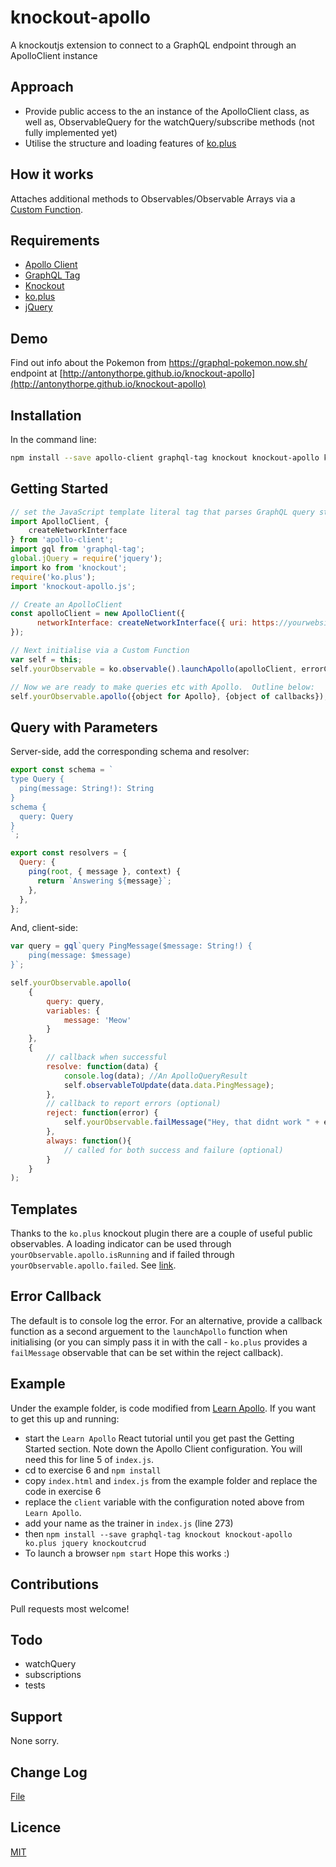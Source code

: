 # knockout-apollo
A knockoutjs extension to connect to a GraphQL endpoint through an ApolloClient instance

## Approach
* Provide public access to the an instance of the ApolloClient class, as well as, ObservableQuery for the watchQuery/subscribe methods (not fully implemented yet)
* Utilise the structure and loading features of [ko.plus](http://stevegreatrex.github.io/ko.plus/)

## How it works
Attaches additional methods to Observables/Observable Arrays via a [Custom Function](http://knockoutjs.com/documentation/fn.html).

## Requirements
* [Apollo Client](https://github.com/apollostack/apollo-client)
* [GraphQL Tag](https://github.com/apollostack/graphql-tag)
* [Knockout](http://knockoutjs.com)
* [ko.plus](http://stevegreatrex.github.io/ko.plus/)
* [jQuery](http://jquery.com)

## Demo
Find out info about the Pokemon from https://graphql-pokemon.now.sh/ endpoint at [http://antonythorpe.github.io/knockout-apollo](http://antonythorpe.github.io/knockout-apollo)

## Installation
In the command line:
```sh
npm install --save apollo-client graphql-tag knockout knockout-apollo ko.plus jquery
```

## Getting Started
```js
// set the JavaScript template literal tag that parses GraphQL query strings into the standard GraphQL AST
import ApolloClient, {
	createNetworkInterface
} from 'apollo-client';
import gql from 'graphql-tag';
global.jQuery = require('jquery');
import ko from 'knockout';
require('ko.plus');
import 'knockout-apollo.js';

// Create an ApolloClient
const apolloClient = new ApolloClient({
      networkInterface: createNetworkInterface({ uri: https://yourwebsite.net/graphql})
});

// Next initialise via a Custom Function
var self = this;
self.yourObservable = ko.observable().launchApollo(apolloClient, errorCallback);

// Now we are ready to make queries etc with Apollo.  Outline below:
self.yourObservable.apollo({object for Apollo}, {object of callbacks});
```

## Query with Parameters
Server-side, add the corresponding schema and resolver:
```javascript
export const schema = `
type Query {
  ping(message: String!): String
}
schema {
  query: Query
}
`;

export const resolvers = {
  Query: {
    ping(root, { message }, context) {
      return `Answering ${message}`;
    },
  },
};
```
And, client-side:
```javascript
var query = gql`query PingMessage($message: String!) {
    ping(message: $message)
}`;

self.yourObservable.apollo(
    {
        query: query,
        variables: {
            message: 'Meow'
        }
    },
    {
        // callback when successful
        resolve: function(data) {
            console.log(data); //An ApolloQueryResult
            self.observableToUpdate(data.data.PingMessage);
        },
        // callback to report errors (optional)
        reject: function(error) {
            self.yourObservable.failMessage("Hey, that didnt work " + error);
        },
        always: function(){
            // called for both success and failure (optional)
        }
    }
);
```

## Templates
Thanks to the `ko.plus` knockout plugin there are a couple of useful public observables.  A loading indicator can be used through `yourObservable.apollo.isRunning` and if failed through `yourObservable.apollo.failed`.  See [link](https://github.com/stevegreatrex/ko.plus/blob/master/README.md#example-implementation).

## Error Callback
The default is to console log the error.  For an alternative, provide a callback function as a second arguement to the `launchApollo` function when initialising (or you can simply pass it in with the call - `ko.plus` provides a `failMessage` observable that can be set within the reject callback).

## Example
Under the example folder, is code modified from [Learn Apollo](https://www.learnapollo.com).  If you want to get this up and running:
* start the `Learn Apollo` React tutorial until you get past the Getting Started section.  Note down the Apollo Client configuration.  You will need this for line 5 of `index.js`.
* cd to exercise 6 and `npm install`
* copy `index.html` and `index.js` from the example folder and replace the code in exercise 6
* replace the `client` variable with the configuration noted above from `Learn Apollo`.
* add your name as the trainer in `index.js` (line 273)
* then `npm install --save graphql-tag knockout knockout-apollo ko.plus jquery knockoutcrud`
* To launch a browser `npm start`
Hope this works :)

## Contributions
Pull requests most welcome!

## Todo
* watchQuery
* subscriptions
* tests

## Support
None sorry.

## Change Log
[File](changelog.md)

## Licence
[MIT](LICENCE)
